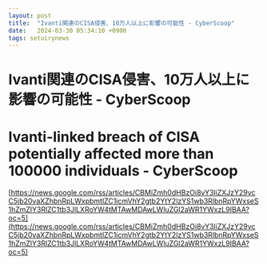 ```yaml
---
layout: post
title:  "Ivanti関連のCISA侵害、10万人以上に影響の可能性 - Cyber​​Scoop"
date:   2024-03-30 05:34:10 +0900
tags: setuirynews 
---
```


# Ivanti関連のCISA侵害、10万人以上に影響の可能性 - Cyber​​Scoop



# Ivanti-linked breach of CISA potentially affected more than 100000 individuals - CyberScoop

[https://news.google.com/rss/articles/CBMiZmh0dHBzOi8vY3liZXJzY29vcC5jb20vaXZhbnRpLWxpbmtlZC1icmVhY2gtb2YtY2lzYS1wb3RlbnRpYWxseS1hZmZlY3RlZC1tb3JlLXRoYW4tMTAwMDAwLWluZGl2aWR1YWxzL9IBAA?oc=5](https://news.google.com/rss/articles/CBMiZmh0dHBzOi8vY3liZXJzY29vcC5jb20vaXZhbnRpLWxpbmtlZC1icmVhY2gtb2YtY2lzYS1wb3RlbnRpYWxseS1hZmZlY3RlZC1tb3JlLXRoYW4tMTAwMDAwLWluZGl2aWR1YWxzL9IBAA?oc=5)

